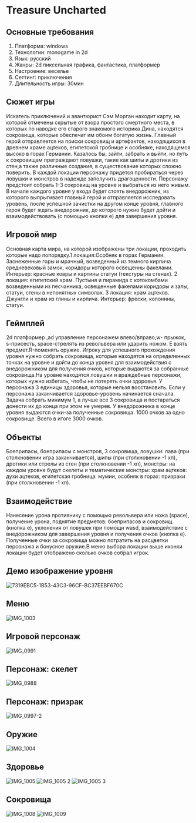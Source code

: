 # Treasure Uncharted
## Основные требования
1.	Платформа: windows
2.	Технологии: monogame in 2d
3.	Язык: русский
4.	Жанры: 2d пиксельная графика, фантастика, платформер
5.	Настроение: веселье
6.	Сеттинг: приключения
7.	Длительность игры: 30мин
## Сюжет игры
Искатель приключений и авантюрист Сэм Морган находит карту, на которой отмечены скрытые от взора простого смертного места, в которых по наводке его старого знакомого историка Дина, находятся сокровища, которые обеспечат им обоим богатую жизнь. Главный герой отправляется на поиски сокровищ и артефактов, находящихся в древнем храме ацтеков, египетской гробнице и особняке, находящемся высоко в горах Германии. Казалось бы,  зайти, забрать и выйти, но путь к сокровищам преграждают ловушки, такие как шипы и дротики из стен,а также различные создания, в существование которых сложно поверить. В каждой локации персонажу придется пробираться через ловушки и монстров в надежде заполучить драгоценности. Персонажу предстоит собрать 1-3 сокровищ на уровне и выбраться из него живым. В начале каждого уровня у входа будет стоять внедорожник, из которого выпрыгивает главный герой и отправляется исследовать уровень, после успешной зачистки на другом конце уровня, главного героя будет ждать внедорожник, до которого нужно будет дойти и взаимодействовать (с помощью кнопки e) для завершения уровня. 
## Игровой мир
Основная карта мира,  на которой изображены три локации, проходить которые надо попорядку.1 локация:Особняк в горах Германии. Заснеженные горы и мрачный, возведенный из темного кирпича средневековый замок, коридоры которого освещенны факелами. Интерьер: красные ковры и картины статуи (текстуры на стенах). 2 локация: египетский храм. Пустыня и пирамида с котокомбами возведенными из песчанника, освещенные факелами коридоры и залы, статуи, стены в непонятных символах. 3 локация: храм ацтеков. Джунгли и храм из глины и кирпича. Интерьер: фрески, колоннны, статуи.
## Геймплей
2d платформер ,ad управление персонажем влево/вправо,w- прыжок, s-присесть, space-стрелять из револьвера или ударить ножом. E взять предмет.R-поменять оружие. Игроку для успешного прохождения уровня нужно собрать сокровища, которые находятся на определенных точках на уровне и дойти до конца уровня для взаимодействия с внедорожником для получения очков, которые выдаются за собранные сокровища.На уровне находятся ловушки и враждебные персонажи, которых нужно избегать, чтобы не потерять очки здоровья. У персонажа 3 единицы здоровья, которые нельзя восстановить. Если у персонажа заканчивается здоровье-уровень начинается сначала. Задача собрать минимум 1, а лучше все 3 сокровища и постараться донести их до конца при этом не умерев. У внедорожника в конце уровня выдаются очки-за полученные сокровища. 1000 очков за одно сокровище. Всего в итоге 3000 очков.
## Объекты
Боеприпасы, боеприпасы с монстров, 3  сокровища, ловушки: лава (при столкновении игра заканчивается), шипы (при столкновении -1 хп), дротики или стрелы из стен (при столкновении -1 хп), монстры: на каждом уровне будут скелеты и тематические монстры: храм ацтеков: духи ацтеков, египетская гробница: мумии, особняк в горах: призраки (при столкновении -1 хп).
## Взаимодействие
Нанесение урона противнику с помощью револьвера или ножа (space), получение урона, поднятие предметов: боеприпасов и сокровищ (кнопка е), уклонения от ловушек при помощи wasd, взаимодействие с внедорожником для завершения уровня и получения очков (кнопка e).
Полученные очки за сокровища можно потратить на расцветки персонажа и бонусное оружие.В меню выбора локации выше иконки локации будет отображено сколько очков собрал игрок.
## Демо изображение уровня
![7319EBC5-1B53-43C3-96CF-BC37EEBF670C](https://github.com/SirRr1ch/TreasureUncharted/assets/81527017/f700a644-0add-437e-b6fd-35ad6f1c0b17)
## Меню
![IMG_1003](https://github.com/SirRr1ch/TreasureUncharted/assets/81527017/91a55b75-8ab9-4f1e-b804-563c27acdb20)
## Игровой персонаж 
![IMG_0991](https://github.com/SirRr1ch/TreasureUncharted/assets/81527017/e6e12774-55d9-44c8-9b9e-776815a60eee)
## Персонаж: скелет
![IMG_0988](https://github.com/SirRr1ch/TreasureUncharted/assets/81527017/0130cbb8-2b41-4ab0-a21a-c4056446db7d)
## Персонаж: призрак
![IMG_0997-2](https://github.com/SirRr1ch/TreasureUncharted/assets/81527017/bc8f03d0-0022-49eb-be97-2e311ba30b9e)
## Оружие 
![IMG_1004](https://github.com/SirRr1ch/TreasureUncharted/assets/81527017/c0156850-37b7-4b50-9bb7-7b243d8b891a)
## Здоровье
![IMG_1005](https://github.com/SirRr1ch/TreasureUncharted/assets/81527017/b307385f-a427-4214-80bb-4ee41dbda286)
![IMG_1005 2](https://github.com/SirRr1ch/TreasureUncharted/assets/81527017/8aa15700-4f13-4c07-95c9-600d25ae68b9)
![IMG_1005 3](https://github.com/SirRr1ch/TreasureUncharted/assets/81527017/cd663c2a-5187-452a-b884-1451d2d91de5)
## Сокровища 
![IMG_1008](https://github.com/SirRr1ch/TreasureUncharted/assets/81527017/cf96f51b-9110-40e2-8e3e-36d2f866eebf)
![IMG_1009](https://github.com/SirRr1ch/TreasureUncharted/assets/81527017/319b09c9-9c6b-4cda-bacf-012103409faf)












